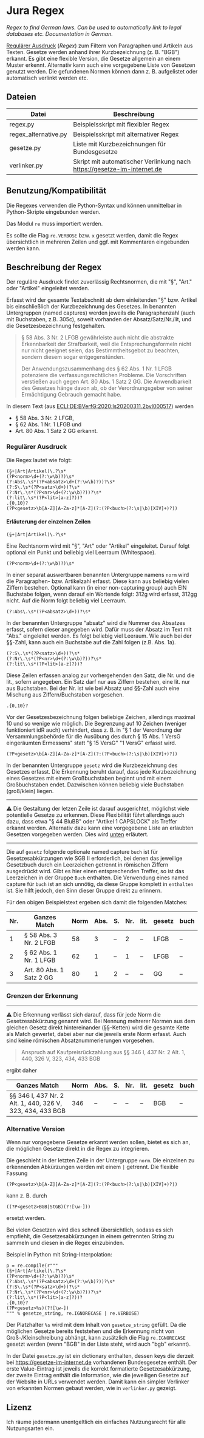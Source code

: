# Jura  Regex
*Regex to find German laws. Can be used to automatically link to legal databases etc. Documentation in German.*

[Regulärer Ausdruck](https://de.wikipedia.org/wiki/Regul%C3%A4rer_Ausdruck) (*Regex*) zum Filtern von Paragraphen und Artikeln aus Texten. Gesetze
werden anhand ihrer Kurzbezeichnung (z. B. "BGB") erkannt. Es gibt eine flexible Version, die Gesetze allgemein an einem Muster erkennt.
Alternativ kann auch eine vorgegebene Liste von Gesetzen genutzt werden. Die gefundenen Normen können dann z. B. aufgelistet oder
automatisch verlinkt werden etc.


## Dateien
Datei|Beschreibung
---|---
regex.py|Beispielsskript mit flexibler Regex
regex_alternative.py|Beispielsskript mit alternativer Regex
gesetze.py|Liste mit Kurzbezeichnungen für Bundesgesetze
verlinker.py|Skript mit automatischer Verlinkung nach https://gesetze-im-internet.de

## Benutzung/Kompatibilität
Die Regexes verwenden die Python-Syntax und können unmittelbar in Python-Skripte eingebunden werden.

Das Modul `re` muss importiert werden.

Es sollte die Flag `re.VERBOSE` bzw. `x` gesetzt werden, damit die Regex übersichtlich in mehreren Zeilen und ggf. mit Kommentaren
eingebunden werden kann.

## Beschreibung der Regex
Der reguläre Ausdruck findet zuverlässig Rechtsnormen, die mit "§", "Art." oder "Artikel" eingeleitet werden.

Erfasst wird der gesamte Textabschnitt ab dem einleitenden "§" bzw. Artikel bis einschließlich der Kurzbezeichnung des Gesetzes. In
benannten Untergruppen (named captures) werden jeweils die Paragraphenzahl (auch mit Buchstaben, z.B. 305c), soweit vorhanden der
Absatz/Satz/Nr./lit, und die Gesetzesbezeichnung festgehalten.


> § 58 Abs. 3 Nr. 2 LFGB gewährleiste auch nicht die abstrakte Erkennbarkeit der Strafbarkeit, weil die Entsprechungsformeln nicht nur nicht
 geeignet seien, das Bestimmtheitsgebot zu beachten, sondern diesem sogar entgegenstünden.
>
> Der Anwendungszusammenhang des § 62 Abs. 1 Nr. 1 LFGB potenziere die verfassungsrechtlichen Probleme. Die Vorschriften verstießen auch
gegen Art. 80 Abs. 1 Satz 2 GG. Die Anwendbarkeit des Gesetzes hänge davon ab, ob der Verordnungsgeber von seiner Ermächtigung Gebrauch
gemacht habe.

In diesem Text (aus [ECLI:DE:BVerfG:2020:ls20200311.2bvl000517](http://www.bverfg.de/e/ls20200311_2bvl000517.html)) werden
* § 58 Abs. 3 Nr. 2 LFGB,
* § 62 Abs. 1 Nr. 1 LFGB und
* Art. 80 Abs. 1 Satz 2 GG erkannt.


### Regulärer Ausdruck

Die Regex lautet wie folgt:

```
(§+|Art|Artikel)\.?\s*
(?P<norm>\d+(?:\w\b)?)\s*
(?:Abs\.\s*(?P<absatz>\d+(?:\w\b)?))?\s*
(?:S\.\s*(?P<satz>\d+))?\s*
(?:Nr\.\s*(?P<nr>\d+(?:\w\b)?))?\s*
(?:lit\.\s*(?P<lit>[a-z]?))?
.{0,10}?
(?P<gesetz>\b[A-Z][A-Za-z]*[A-Z](?:(?P<buch>(?:\s|\b)[XIV]+)?))
```
#### Erläuterung der einzelnen Zeilen

```
(§+|Art|Artikel)\.?\s*
```
Eine Rechtsnorm wird mit "§", "Art" oder "Artikel" eingeleitet. Darauf folgt optional ein Punkt und beliebig viel Leerraum (Whitespace).

```
(?P<norm>\d+(?:\w\b)?)\s*
```
In einer separat auswertbaren benannten Untergruppe namens `norm` wird die Paragraphen- bzw. Artikelzahl erfasst. Diese kann aus beliebig
vielen Ziffern bestehen. Optional kann (in einer non-capturing group) auch EIN Buchstabe folgen, wenn darauf ein Wortende folgt: 312g wird
erfasst, 312gg nicht. Auf die Norm folgt beliebig viel Leerraum.

```
(?:Abs\.\s*(?P<absatz>\d+))?\s*
```
In der benannten Untergruppe "absatz" wird die Nummer des Absatzes erfasst, sofern dieser angegeben wird. Dafür muss der Absatz im Text mit
"Abs." eingeleitet werden. Es folgt beliebig viel Leeraum. Wie auch bei der §§-Zahl, kann auch ein Buchstabe auf die Zahl folgen
(z.B. Abs. 1a).

```
(?:S\.\s*(?P<satz>\d+))?\s*
(?:Nr\.\s*(?P<nr>\d+(?:\w\b)?))?\s*
(?:lit\.\s*(?P<lit>[a-z]?))?
```
Diese Zeilen erfassen analog zur vorhergehenden den Satz, die Nr. und die lit., sofern angegeben. Ein Satz darf nur aus Ziffern bestehen,
eine lit. nur aus Buchstaben. Bei der Nr. ist wie bei Absatz und §§-Zahl auch eine Mischung aus Ziffern/Buchstaben vorgesehen.

```
.{0,10}?
```
Vor der Gesetzesbezeichnung folgen beliebige Zeichen, allerdings maximal 10 und so wenige wie möglich. Die Begrenzung auf 10 Zeichen
(weniger funktioniert idR auch) verhindert, dass z. B. in  "§ 1 der Verordnung der Versammlungsbehörde für die Ausübung des durch
§ 15 Abs. 1 VersG eingeräumten Ermessens" statt "§ 15 VersG" "1 VersG" erfasst wird.

```
(?P<gesetz>\b[A-Z][A-Za-z]*[A-Z](?:(?P<buch>(?:\s|\b)[XIV]+)?))
```
In der benannten Untergruppe `gesetz` wird die Kurzbezeichnung des Gesetzes erfasst. Die Erkennung beruht darauf, dass jede Kurzbezeichnung
eines Gesetzes mit einem Großbuchstaben beginnt und mit einem Großbuchstaben endet. Dazwischen können beliebig viele Buchstaben (groß/klein)
 liegen.
***
⚠️ Die Gestaltung der letzen Zeile ist darauf ausgerichtet, möglichst viele potentielle Gesetze zu erkennen. Diese Flexibilität führt
allerdings auch dazu, dass etwa "§ 44 BluBB" oder "Artikel 1 CAPSLOCK" als Treffer erkannt werden. Alternativ dazu kann eine vorgegebene
Liste an erlaubten Gesetzen vorgegeben werden. Dies wird [unten](#Alternative_Version) erläutert.
***
Die auf `gesetz` folgende optionale named capture `buch` ist für Gesetzesabkürzungen wie SGB II erforderlich, bei denen das jeweilige
Gesetzbuch durch ein Leerzeichen getrennt in römischen Ziffern ausgedrückt wird. Gibt es hier einen entsprechenden Treffer, so ist das
Leerzeichen in der Gruppe `Buch` enthalten. Die Verwendung eines named capture für `buch` ist an sich unnötig, da diese Gruppe komplett in
`enthalten` ist. Sie hilft jedoch, den Sinn dieser Gruppe direkt zu erinnern.


Für den obigen Beispielstext ergeben sich damit die folgenden Matches:

Nr. | Ganzes Match          | Norm | Abs. | S.  | Nr. | lit. | gesetz | buch
--- | ---                   | ---  | ---  | --- | --- | ---  | ---    | ---
1   |§ 58 Abs. 3 Nr. 2 LFGB | 58   | 3    | –   | 2   | –    | LFGB   | –
2   |§ 62 Abs. 1 Nr. 1 LFGB | 62   | 1    | –   | 1   | –    | LFGB   | –
3   |Art. 80 Abs. 1 Satz 2 GG| 80  | 1    | 2   | –   | –    | GG     | –

### Grenzen der Erkennung
***
⚠️ Die Erkennung verlässt sich darauf, dass für jede Norm die Gesetzesabkürzung genannt wird. Bei Nennung mehrerer Normen aus dem gleichen
Gesetz direkt hintereinander (§§-Ketten) wird die gesamte Kette als Match gewertet, dabei aber nur die jeweils erste Norm erfasst. Auch sind
keine römischen Absatznummerierungen vorgesehen.


> Anspruch auf Kaufpreisrückzahlung aus §§ 346 I, 437 Nr. 2 Alt. 1, 440, 326
V, 323, 434, 433 BGB

ergibt daher

 Ganzes Match          | Norm | Abs. | S.  | Nr. | lit. | gesetz | buch
 ---                   | ---  | ---  | --- | --- | ---  | ---    | ---
§§ 346 I, 437 Nr. 2 Alt. 1, 440, 326 V, 323, 434, 433 BGB | 346   | –    | –   | –   | –    | BGB   | –

### Alternative Version
Wenn nur vorgegebene Gesetze erkannt werden sollen, bietet es sich an, die möglichen Gesetze direkt in die Regex zu integrieren.

Die geschieht in der letzten Zeile in der Untergruppe ``norm``. Die einzelnen zu erkennenden Abkürzungen werden mit einem ``|`` getrennt.
Die flexible Fassung

```
(?P<gesetz>\b[A-Z][A-Za-z]*[A-Z](?:(?P<buch>(?:\s|\b)[XIV]+)?))
```

kann z. B. durch

```
((?P<gesetz>BGB|StGB)(?![\w-]))
```

ersetzt werden.

Bei vielen Gesetzen wird dies schnell übersichtlich, sodass es sich empfiehlt, die Gesetzesabkürzungen in einem getrennten String zu sammeln
und diesen in die Regex einzubinden.

Beispiel in Python mit String-Interpolation:

```
p = re.compile(r"""
(§+|Art|Artikel)\.?\s*
(?P<norm>\d+(?:\w\b)?)\s*
(?:Abs\.\s*(?P<absatz>\d+(?:\w\b)?))?\s*
(?:S\.\s*(?P<satz>\d+))?\s*
(?:Nr\.\s*(?P<nr>\d+(?:\w\b)?))?\s*
(?:lit\.\s*(?P<lit>[a-z]?))?
.{0,10}?
(?P<gesetz>%s)(?![\w-])
""" % gesetze_string, re.IGNORECASE | re.VERBOSE)

```
Der Platzhalter ``%s`` wird mit dem Inhalt von ``gesetze_string`` gefüllt. Da die möglichen Gesetze bereits feststehen und die Erkennung
nicht von Groß-/Kleinschreibung abhängt, kann zusätzlich die Flag ``re.IGNORECASE`` gesetzt werden (wenn "BGB" in der Liste steht, wird auch
"bgb" erkannt).

In der Datei ``gesetze.py`` ist ein dictionary enthalten, dessen keys die derzeit bei https://gesetze-im-internet.de vorhandenen
Bundesgesetze enthält. Der erste Value-Eintrag ist jeweils die korrekt formatierte Gesetzesabkürzung, der zweite Eintrag enthält die
Information, wie die jeweiligen Gesetze auf der Website in URLs verwendet werden. Damit kann ein simpler Verlinker von erkannten Normen
gebaut werden, wie in ``verlinker.py`` gezeigt.

## Lizenz
Ich räume jedermann unentgeltlich ein einfaches Nutzungsrecht für alle Nutzungsarten ein.
